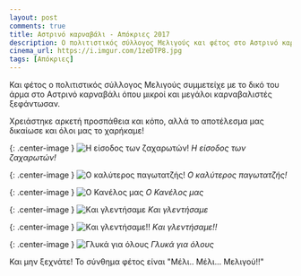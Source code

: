 ```yaml
---
layout: post
comments: true
title: Αστρινό καρναβάλι - Απόκριες 2017
description: Ο πολιτιστικός σύλλογος Μελιγούς και φέτος στο Αστρινό καρναβάλι
cinema_url: https://i.imgur.com/1zeDTP8.jpg
tags: [Απόκριες]
---
```


Και φέτος ο πολιτιστικός σύλλογος Μελιγούς συμμετείχε με το δικό του άρμα στο Αστρινό καρναβάλι όπου μικροί και μεγάλοι καρναβαλιστές ξεφάντωσαν. 

Χρειάστηκε αρκετή προσπάθεια και κόπο, αλλά το αποτέλεσμα μας δικαίωσε και όλοι μας το χαρήκαμε!

{: .center-image } 
![Η είσοδος των ζαχαρωτών!](https://i.imgur.com/JI9k0s7.jpg)
*Η είσοδος των ζαχαρωτών!*

{: .center-image } 
![Ο καλύτερος παγωτατζής!](https://i.imgur.com/icOTUO2.jpg)
*Ο καλύτερος παγωτατζής!*

{: .center-image } 
![Ο Κανέλος μας](https://i.imgur.com/tgjo7XR.jpg)
*Ο Κανέλος μας*

{: .center-image } 
![Kαι γλεντήσαμε](https://i.imgur.com/WyyqxkR.jpg)
*Kαι γλεντήσαμε*

{: .center-image } 
![Kαι γλεντήσαμε!!](https://i.imgur.com/h6r0IWs.jpg)
*Kαι γλεντήσαμε!!*

{: .center-image } 
![Γλυκά για όλους](https://i.imgur.com/zvar1QQ.jpg)
*Γλυκά για όλους*

Και μην ξεχνάτε! Το σύνθημα φέτος είναι "Μέλι.. Μέλι... Μελιγού!!"